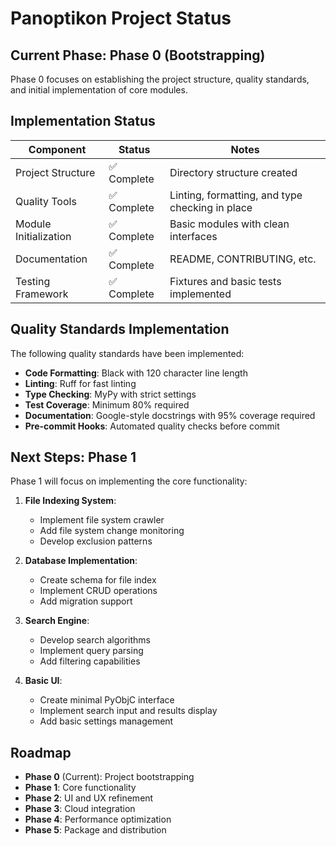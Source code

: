 # Panoptikon Project Status

## Current Phase: Phase 0 (Bootstrapping)

Phase 0 focuses on establishing the project structure, quality standards, and initial implementation of core modules.

## Implementation Status

| Component                  | Status      | Notes                                           |
|----------------------------|-------------|------------------------------------------------|
| Project Structure          | ✅ Complete | Directory structure created                     |
| Quality Tools              | ✅ Complete | Linting, formatting, and type checking in place |
| Module Initialization      | ✅ Complete | Basic modules with clean interfaces             |
| Documentation              | ✅ Complete | README, CONTRIBUTING, etc.                      |
| Testing Framework          | ✅ Complete | Fixtures and basic tests implemented            |

## Quality Standards Implementation

The following quality standards have been implemented:

- **Code Formatting**: Black with 120 character line length
- **Linting**: Ruff for fast linting
- **Type Checking**: MyPy with strict settings
- **Test Coverage**: Minimum 80% required
- **Documentation**: Google-style docstrings with 95% coverage required
- **Pre-commit Hooks**: Automated quality checks before commit

## Next Steps: Phase 1

Phase 1 will focus on implementing the core functionality:

1. **File Indexing System**:
   - Implement file system crawler
   - Add file system change monitoring
   - Develop exclusion patterns

2. **Database Implementation**:
   - Create schema for file index
   - Implement CRUD operations
   - Add migration support

3. **Search Engine**:
   - Develop search algorithms
   - Implement query parsing
   - Add filtering capabilities

4. **Basic UI**:
   - Create minimal PyObjC interface
   - Implement search input and results display
   - Add basic settings management

## Roadmap

- **Phase 0** (Current): Project bootstrapping
- **Phase 1**: Core functionality
- **Phase 2**: UI and UX refinement
- **Phase 3**: Cloud integration
- **Phase 4**: Performance optimization
- **Phase 5**: Package and distribution 